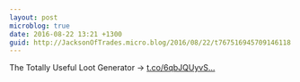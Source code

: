 ```yaml
---
layout: post
microblog: true
date: 2016-08-22 13:21 +1300
guid: http://JacksonOfTrades.micro.blog/2016/08/22/t767516945709146118.html
---
```

The Totally Useful Loot Generator → [t.co/6qbJQUyvS...](https://t.co/6qbJQUyvSy)
